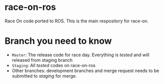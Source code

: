 # race-on-ros
Race On code ported to ROS. This is the main respository for race-on. 

# Branch you need to know
- ```Master```: The release code for race day. Everything is *tested* and will released from staging branch
- ```Staging```: All *tested* codes on race-on-ros
- Other branches: development branches and merge request needs to be submitted to *staging* for merge.

